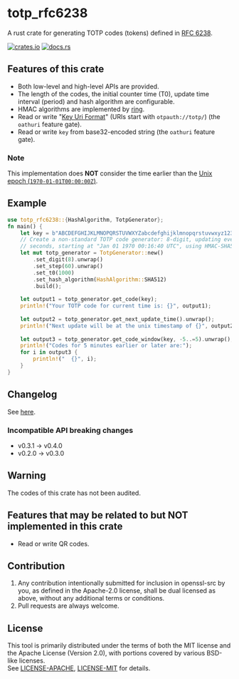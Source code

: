 # totp_rfc6238
A rust crate for generating TOTP codes (tokens) defined in [RFC 6238](https://tools.ietf.org/html/rfc6238).

[![crates.io](https://img.shields.io/crates/v/totp_rfc6238.svg)](https://crates.io/crates/totp_rfc6238)
[![docs.rs](https://docs.rs/totp_rfc6238/badge.svg)](https://docs.rs/totp_rfc6238)

## Features of this crate
* Both low-level and high-level APIs are provided.
* The length of the codes, the initial counter time (T0), update time interval
(period) and hash algorithm are configurable.
* HMAC algorithms are implemented by [ring](https://crates.io/crates/ring).
* Read or write "[Key Uri Format](https://github.com/google/google-authenticator/wiki/Key-Uri-Format)"
(URIs start with `otpauth://totp/`) (the `oathuri` feature gate).
* Read or write `key` from base32-encoded string (the `oathuri` feature gate).

### Note
This implementation does **NOT** consider the time earlier than the
[Unix epoch (`1970-01-01T00:00:00Z`)](https://en.wikipedia.org/wiki/Unix_time).

## Example
```rust
use totp_rfc6238::{HashAlgorithm, TotpGenerator};
fn main() {
    let key = b"ABCDEFGHIJKLMNOPQRSTUVWXYZabcdefghijklmnopqrstuvwxyz1234567890+/";
    // Create a non-standard TOTP code generator: 8-digit, updating every 60
    // seconds, starting at "Jan 01 1970 00:16:40 UTC", using HMAC-SHA512.
    let mut totp_generator = TotpGenerator::new()
        .set_digit(8).unwrap()
        .set_step(60).unwrap()
        .set_t0(1000)
        .set_hash_algorithm(HashAlgorithm::SHA512)
        .build();
    
    let output1 = totp_generator.get_code(key);
    println!("Your TOTP code for current time is: {}", output1);
    
    let output2 = totp_generator.get_next_update_time().unwrap();
    println!("Next update will be at the unix timestamp of {}", output2);
    
    let output3 = totp_generator.get_code_window(key, -5..=5).unwrap();
    println!("Codes for 5 minutes earlier or later are:");
    for i in output3 {
        println!("  {}", i);
    }
}
```

## Changelog
See [here](./CHANGELOG.md).
### Incompatible API breaking changes
* v0.3.1 -> v0.4.0
* v0.2.0 -> v0.3.0

## Warning
The codes of this crate has not been audited.

## Features that may be related to but NOT implemented in this crate
* Read or write QR codes.

## Contribution
1. Any contribution intentionally submitted for inclusion in openssl-src by
  you, as defined in the Apache-2.0 license, shall be dual licensed as
  above, without any additional terms or conditions.
2. Pull requests are always welcome.

## License
This tool is primarily distributed under the terms of both the MIT license
and the Apache License (Version 2.0), with portions covered by various
BSD-like licenses.  
See [LICENSE-APACHE](LICENSE-APACHE), [LICENSE-MIT](LICENSE-MIT) for details.
